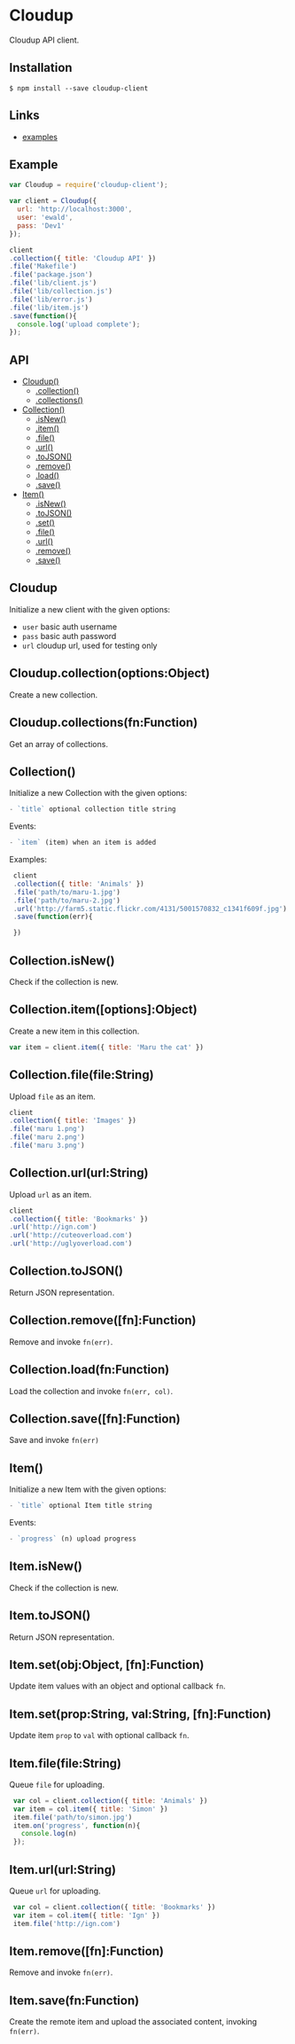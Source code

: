 
# Cloudup

  Cloudup API client.

## Installation

```
$ npm install --save cloudup-client
```

## Links

  - [examples](https://github.com/LearnBoost/cloudup-client/tree/master/examples)

## Example

```js
var Cloudup = require('cloudup-client');

var client = Cloudup({
  url: 'http://localhost:3000',
  user: 'ewald',
  pass: 'Dev1'
});

client
.collection({ title: 'Cloudup API' })
.file('Makefile')
.file('package.json')
.file('lib/client.js')
.file('lib/collection.js')
.file('lib/error.js')
.file('lib/item.js')
.save(function(){
  console.log('upload complete');
});
```

## API

  - [Cloudup()](#cloudup)
    - [.collection()](#cloudupcollectionoptionsobject)
    - [.collections()](#cloudupcollectionsfnfunction)
  - [Collection()](#collection)
    - [.isNew()](#collectionisnew)
    - [.item()](#collectionitemoptionsobject)
    - [.file()](#collectionfilefilestring)
    - [.url()](#collectionurlurlstring)
    - [.toJSON()](#collectiontojson)
    - [.remove()](#collectionremovefnfunction)
    - [.load()](#collectionloadfnfunction)
    - [.save()](#collectionsavefnfunction)
  - [Item()](#item)
    - [.isNew()](#itemisnew)
    - [.toJSON()](#itemtojson)
    - [.set()](#itemset)
    - [.file()](#itemfilefilestring)
    - [.url()](#itemurlurlstring)
    - [.remove()](#itemremovefnfunction)
    - [.save()](#itemsavefnfunction)

## Cloudup

  Initialize a new client with the given options:

   - `user` basic auth username
   - `pass` basic auth password
   - `url` cloudup url, used for testing only

## Cloudup.collection(options:Object)

  Create a new collection.

## Cloudup.collections(fn:Function)

  Get an array of collections.

## Collection()

  Initialize a new Collection with the given options:

```js
- `title` optional collection title string
```

  Events:

```js
- `item` (item) when an item is added
```

  Examples:

```js
 client
 .collection({ title: 'Animals' })
 .file('path/to/maru-1.jpg')
 .file('path/to/maru-2.jpg')
 .url('http://farm5.static.flickr.com/4131/5001570832_c1341f609f.jpg')
 .save(function(err){
```


```js
 })
```

## Collection.isNew()

  Check if the collection is new.

## Collection.item([options]:Object)

  Create a new item in this collection.

```js
var item = client.item({ title: 'Maru the cat' })
```

## Collection.file(file:String)

  Upload `file` as an item.

```js
client
.collection({ title: 'Images' })
.file('maru 1.png')
.file('maru 2.png')
.file('maru 3.png')
```

## Collection.url(url:String)

  Upload `url` as an item.

```js
client
.collection({ title: 'Bookmarks' })
.url('http://ign.com')
.url('http://cuteoverload.com')
.url('http://uglyoverload.com')
```

## Collection.toJSON()

  Return JSON representation.

## Collection.remove([fn]:Function)

  Remove and invoke `fn(err)`.

## Collection.load(fn:Function)

  Load the collection and invoke `fn(err, col)`.

## Collection.save([fn]:Function)

  Save and invoke `fn(err)`

## Item()

  Initialize a new Item with the given options:

```js
- `title` optional Item title string
```

  Events:

```js
- `progress` (n) upload progress
```

## Item.isNew()

  Check if the collection is new.

## Item.toJSON()

  Return JSON representation.

## Item.set(obj:Object, [fn]:Function)

  Update item values with an object and optional callback `fn`.

## Item.set(prop:String, val:String, [fn]:Function)

  Update item `prop` to `val` with optional callback `fn`.

## Item.file(file:String)

  Queue `file` for uploading.

```js
 var col = client.collection({ title: 'Animals' })
 var item = col.item({ title: 'Simon' })
 item.file('path/to/simon.jpg')
 item.on('progress', function(n){
   console.log(n)
 });
```

## Item.url(url:String)

  Queue `url` for uploading.

```js
 var col = client.collection({ title: 'Bookmarks' })
 var item = col.item({ title: 'Ign' })
 item.file('http://ign.com')
```

## Item.remove([fn]:Function)

  Remove and invoke `fn(err)`.

## Item.save(fn:Function)

  Create the remote item
  and upload the associated
  content, invoking `fn(err)`.

